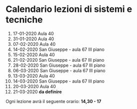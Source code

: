 # Calendario lezioni di sistemi e tecniche

1.  17-01-2020  Aula 40
2.  31-01-2020  Aula 40
3.  07-02-2020  Aula 40
4.  14-02-2020  San Giuseppe - aula 67 III piano
5.  15-02-2020  Aula 40
6.  21-02-2020  San Giuseppe - aula 67 III piano
7. 28-02-2020  San Giuseppe - aula 67 III piano
8. 06-03-2020  San Giuseppe - aula 67 III piano
9. 13-03-2020  Aula 40
10. 14-03-2020  San Giuseppe - aula 67 III piano
11. 20-03-2020  Aula 40
12. 21-03-2020  **da definire**

Ogni lezione avrà il seguente orario: **14,30 - 17**
